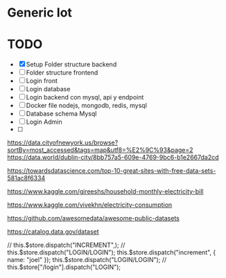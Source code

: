# Generic Iot

# TODO

- [x] Setup Folder structure backend
- [ ] Folder structure frontend
- [ ] Login front
- [ ] Login database
- [ ] Login backend con mysql, api y endpoint
- [ ] Docker file nodejs, mongodb, redis, mysql
- [ ] Database schema Mysql
- [ ] Login Admin
- [ ]

https://data.cityofnewyork.us/browse?sortBy=most_accessed&tags=map&utf8=%E2%9C%93&page=2
https://data.world/dublin-city/8bb757a5-609e-4769-9bc6-b1e2667da2cd

https://towardsdatascience.com/top-10-great-sites-with-free-data-sets-581ac8f6334

https://www.kaggle.com/gireeshs/household-monthly-electricity-bill

https://www.kaggle.com/vivekhn/electricity-consumption

https://github.com/awesomedata/awesome-public-datasets

https://catalog.data.gov/dataset

// this.$store.dispatch("INCREMENT",);
      // this.$store.dispatch("LOGIN/LOGIN");
this.$store.dispatch("increment", { name: "joel" });
      this.$store.dispatch("LOGIN/LOGIN");
// this.\$store["/login"].dispatch("LOGIN");
